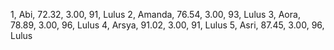 1, Abi, 72.32, 3.00, 91, Lulus
2, Amanda, 76.54, 3.00, 93, Lulus
3, Aora, 78.89, 3.00, 96, Lulus
4, Arsya, 91.02, 3.00, 91, Lulus
5, Asri, 87.45, 3.00, 96, Lulus
